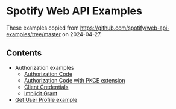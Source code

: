 # Spotify Web API Examples

These examples copied from https://github.com/spotify/web-api-examples/tree/master on 2024-04-27.

## Contents

- Authorization examples
    - [Authorization Code]( /spotifyApi/web-api-examples/authorization/authorization_code/)
    - [Authorization Code with PKCE extension]( /spotifyApi/web-api-examples/authorization/authorization_code_pkce/)
    - [Client Credentials](/spotifyApi/web-api-examples/authorization/client_credentials)
    - [Implicit Grant](/spotifyApi/web-api-examples/authorization/implicit_grant/)
- [Get User Profile example](/spotifyApi/web-api-examples/get_user_profile/)
